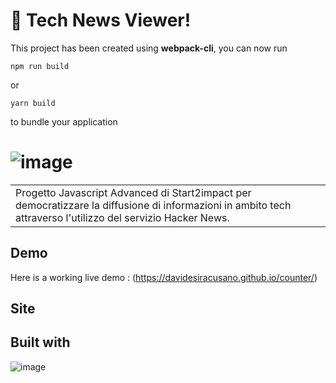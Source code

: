 # 🚀 Tech News Viewer!

This project has been created using **webpack-cli**, you can now run

```
npm run build
```

or

```
yarn build
```

to bundle your application
# ![image](https://github.com/DavideSiracusano/JavaScript-Advanced---Information/assets/152174921/78f22119-6102-48a8-b142-5cb67bf93a36)



<table>
<tr>
<td>
 Progetto Javascript Advanced di Start2impact per democratizzare la diffusione di informazioni in ambito tech attraverso l'utilizzo del servizio Hacker News.
</td>
</tr>
</table>


## Demo
Here is a working live demo :  (https://davidesiracusano.github.io/counter/)


## Site




## Built with 
![image](https://github.com/DavideSiracusano/counter/assets/152174921/c163d8b0-e2ba-4ce0-abaf-302467b2341f)
